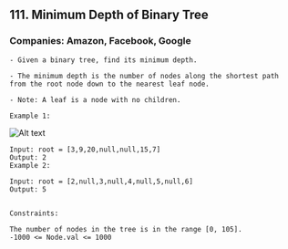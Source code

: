 ## 111. Minimum Depth of Binary Tree

### Companies: Amazon, Facebook, Google

    - Given a binary tree, find its minimum depth.

    - The minimum depth is the number of nodes along the shortest path from the root node down to the nearest leaf node.

    - Note: A leaf is a node with no children.

    Example 1:

![Alt text](https://assets.leetcode.com/uploads/2020/10/12/ex_depth.jpg)

    Input: root = [3,9,20,null,null,15,7]
    Output: 2
    Example 2:

    Input: root = [2,null,3,null,4,null,5,null,6]
    Output: 5


    Constraints:

    The number of nodes in the tree is in the range [0, 105].
    -1000 <= Node.val <= 1000
